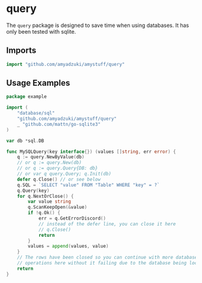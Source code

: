 # query
The `query` package is designed to save time when using databases.  It has only been tested with sqlite.

## Imports
```go
import "github.com/amyadzuki/amystuff/query"
```

## Usage Examples
```go
package example

import (
	"database/sql"
	"github.com/amyadzuki/amystuff/query"
	_ "github.com/mattn/go-sqlite3"
)

var db *sql.DB

func MySQLQuery(key interface{}) (values []string, err error) {
	q := query.NewByValue(db)
	// or q := query.New(db)
	// or q := query.Query{DB: db}
	// or var q query.Query; q.Init(db)
	defer q.Close() // or see below
	q.SQL = `SELECT "value" FROM "Table" WHERE "key" = ?`
	q.Query(key)
	for q.NextOrClose() {
		var value string
		q.ScanKeepOpen(&value)
		if !q.Ok() {
			err = q.GetErrorDiscord()
			// instead of the defer line, you can close it here
			// q.Close()
			return
		}
		values = append(values, value)
	}
	// The rows have been closed so you can continue with more database
	// operations here without it failing due to the database being locked
	return
}
```
